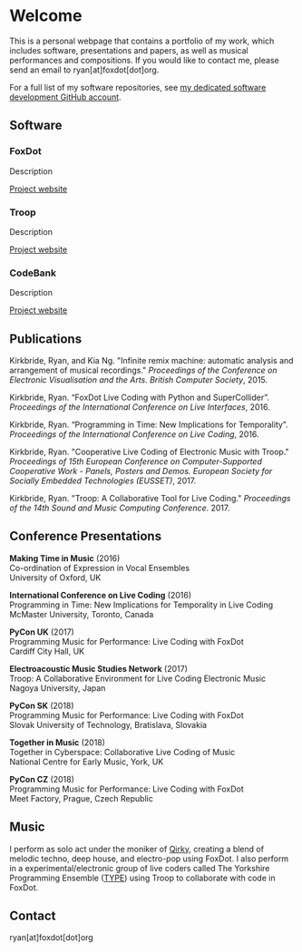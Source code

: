 # Welcome

This is a personal webpage that contains a portfolio of my work, which includes software, presentations and papers, as well as musical performances and compositions. If you would like to contact me, please send an email to ryan[at]foxdot[dot]org.

For a full list of my software repositories, see [my dedicated software development GitHub account](http://github.com/qirky/).

## Software

### FoxDot

Description

[Project website](https://www.foxdot.org/)

### Troop

Description

[Project website](https://www.github.com/qirky/Troop)

### CodeBank

Description

[Project website](https://www.github.com/qirky/CodeBank)

## Publications

Kirkbride, Ryan, and Kia Ng. "Infinite remix machine: automatic analysis and arrangement of musical recordings." *Proceedings of the Conference on Electronic Visualisation and the Arts. British Computer Society*, 2015.

Kirkbride, Ryan. “FoxDot Live Coding with Python and SuperCollider”. *Proceedings of the International Conference on Live Interfaces*, 2016.

Kirkbride, Ryan. “Programming in Time: New Implications for Temporality”. *Proceedings of the International Conference on Live Coding*, 2016.

Kirkbride, Ryan. "Cooperative Live Coding of Electronic Music with Troop." *Proceedings of 15th European Conference on Computer-Supported Cooperative Work - Panels, Posters and Demos. European Society for Socially Embedded Technologies (EUSSET)*, 2017.

Kirkbride, Ryan. "Troop: A Collaborative Tool for Live Coding." *Proceedings of the 14th Sound and Music Computing Conference*. 2017.

## Conference Presentations

**Making Time in Music** (2016)  
Co-ordination of Expression in Vocal Ensembles  
University of Oxford, UK

**International Conference on Live Coding** (2016)  
Programming in Time: New Implications for Temporality in Live Coding  
McMaster University, Toronto, Canada

**PyCon UK** (2017)  
Programming Music for Performance: Live Coding with FoxDot  
Cardiff City Hall, UK

**Electroacoustic Music Studies Network** (2017)  
Troop: A Collaborative Environment for Live Coding Electronic Music  
Nagoya University, Japan

**PyCon SK** (2018)  
Programming Music for Performance: Live Coding with FoxDot  
Slovak University of Technology, Bratislava, Slovakia

**Together in Music** (2018)  
Together in Cyberspace: Collaborative Live Coding of Music  
National Centre for Early Music, York, UK

**PyCon CZ** (2018)  
Programming Music for Performance: Live Coding with FoxDot  
Meet Factory, Prague, Czech Republic

## Music

I perform as solo act under the moniker of [Qirky](http://qirky.github.io/), creating a blend of melodic techno, deep house, and electro-pop using FoxDot. I also perform in a experimental/electronic group of live coders called The Yorkshire Programming Ensemble ([TYPE](https://typeensemble.wordpress.com/)) using Troop to collaborate with code in FoxDot.

## Contact

ryan[at]foxdot[dot]org
